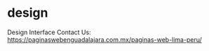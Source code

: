 # design
Design Interface
Contact Us: https://paginaswebenguadalajara.com.mx/paginas-web-lima-peru/
